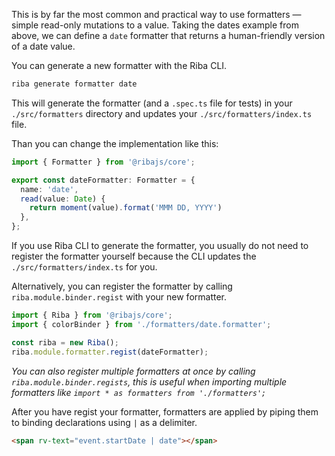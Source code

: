 This is by far the most common and practical way to use formatters &mdash; simple read-only mutations to a value. Taking the dates example from above, we can define a `date` formatter that returns a human-friendly version of a date value.

You can generate a new formatter with the Riba CLI.

```bash
riba generate formatter date
```

This will generate the formatter (and a `.spec.ts` file for tests) in your `./src/formatters` directory and updates your `./src/formatters/index.ts` file.

Than you can change the implementation like this:

```typescript
import { Formatter } from '@ribajs/core';

export const dateFormatter: Formatter = {
  name: 'date',
  read(value: Date) {
    return moment(value).format('MMM DD, YYYY')
  },
};
```

If you use Riba CLI to generate the formatter, you usually do not need to register the formatter yourself because the CLI updates the `./src/formatters/index.ts` for you. 

Alternatively, you can register the formatter by calling `riba.module.binder.regist` with your new formatter.

```typescript
import { Riba } from '@ribajs/core';
import { colorBinder } from './formatters/date.formatter';

const riba = new Riba();
riba.module.formatter.regist(dateFormatter);
```


*You can also register multiple formatters at once by calling `riba.module.binder.regists`, this is useful when importing multiple formatters like `import * as formatters from './formatters';`*

After you have regist your formatter, formatters are applied by piping them to binding declarations using `|` as a delimiter.

```html
<span rv-text="event.startDate | date"></span>
```
